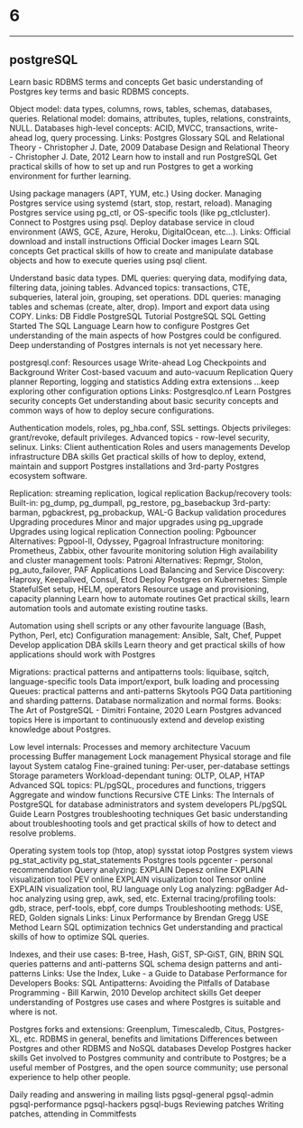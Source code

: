 # 6
---
## postgreSQL
Learn basic RDBMS terms and concepts
Get basic understanding of Postgres key terms and basic RDBMS concepts.

Object model: data types, columns, rows, tables, schemas, databases, queries.
Relational model: domains, attributes, tuples, relations, constraints, NULL.
Databases high-level concepts: ACID, MVCC, transactions, write-ahead log, query processing.
Links:
Postgres Glossary
SQL and Relational Theory - Christopher J. Date, 2009
Database Design and Relational Theory - Christopher J. Date, 2012
Learn how to install and run PostgreSQL
Get practical skills of how to set up and run Postgres to get a working environment for further learning.

Using package managers (APT, YUM, etc.)
Using docker.
Managing Postgres service using systemd (start, stop, restart, reload).
Managing Postgres service using pg_ctl, or OS-specific tools (like pg_ctlcluster).
Connect to Postgres using psql.
Deploy database service in cloud environment (AWS, GCE, Azure, Heroku, DigitalOcean, etc...).
Links:
Official download and install instructions
Official Docker images
Learn SQL concepts
Get practical skills of how to create and manipulate database objects and how to execute queries using psql client.

Understand basic data types.
DML queries: querying data, modifying data, filtering data, joining tables.
Advanced topics: transactions, CTE, subqueries, lateral join, grouping, set operations.
DDL queries: managing tables and schemas (create, alter, drop).
Import and export data using COPY.
Links:
DB Fiddle
PostgreSQL Tutorial
PostgreSQL SQL Getting Started
The SQL Language
Learn how to configure Postgres
Get understanding of the main aspects of how Postgres could be configured. Deep understanding of Postgres internals is not yet necessary here.

postgresql.conf:
Resources usage
Write-ahead Log
Checkpoints and Background Writer
Cost-based vacuum and auto-vacuum
Replication
Query planner
Reporting, logging and statistics
Adding extra extensions
...keep exploring other configuration options
Links:
Postgresqlco.nf
Learn Postgres security concepts
Get understanding about basic security concepts and common ways of how to deploy secure configurations.

Authentication models, roles, pg_hba.conf, SSL settings.
Objects privileges: grant/revoke, default privileges.
Advanced topics - row-level security, selinux.
Links:
Client authentication
Roles and users managements
Develop infrastructure DBA skills
Get practical skills of how to deploy, extend, maintain and support Postgres installations and 3rd-party Postgres ecosystem software.

Replication: streaming replication, logical replication
Backup/recovery tools:
Built-in: pg_dump, pg_dumpall, pg_restore, pg_basebackup
3rd-party: barman, pgbackrest, pg_probackup, WAL-G
Backup validation procedures
Upgrading procedures
Minor and major upgrades using pg_upgrade
Upgrades using logical replication
Connection pooling:
Pgbouncer
Alternatives: Pgpool-II, Odyssey, Pgagroal
Infrastructure monitoring: Prometheus, Zabbix, other favourite monitoring solution
High availability and cluster management tools:
Patroni
Alternatives: Repmgr, Stolon, pg_auto_failover, PAF
Applications Load Balancing and Service Discovery: Haproxy, Keepalived, Consul, Etcd
Deploy Postgres on Kubernetes: Simple StatefulSet setup, HELM, operators
Resource usage and provisioning, capacity planning
Learn how to automate routines
Get practical skills, learn automation tools and automate existing routine tasks.

Automation using shell scripts or any other favourite language (Bash, Python, Perl, etc)
Configuration management: Ansible, Salt, Chef, Puppet
Develop application DBA skills
Learn theory and get practical skills of how applications should work with Postgres

Migrations:
practical patterns and antipatterns
tools: liquibase, sqitch, language-specific tools
Data import/export, bulk loading and processing
Queues:
practical patterns and anti-patterns
Skytools PGQ
Data partitioning and sharding patterns.
Database normalization and normal forms.
Books:
The Art of PostgreSQL - Dimitri Fontaine, 2020
Learn Postgres advanced topics
Here is important to continuously extend and develop existing knowledge about Postgres.

Low level internals:
Processes and memory architecture
Vacuum processing
Buffer management
Lock management
Physical storage and file layout
System catalog
Fine-grained tuning:
Per-user, per-database settings
Storage parameters
Workload-dependant tuning: OLTP, OLAP, HTAP
Advanced SQL topics:
PL/pgSQL, procedures and functions, triggers
Aggregate and window functions
Recursive CTE
Links:
The Internals of PostgreSQL for database administrators and system developers
PL/pgSQL Guide
Learn Postgres troubleshooting techniques
Get basic understanding about troubleshooting tools and get practical skills of how to detect and resolve problems.

Operating system tools
top (htop, atop)
sysstat
iotop
Postgres system views
pg_stat_activity
pg_stat_statements
Postgres tools
pgcenter - personal recommendation
Query analyzing:
EXPLAIN
Depesz online EXPLAIN visualization tool
PEV online EXPLAIN visualization tool
Tensor online EXPLAIN visualization tool, RU language only
Log analyzing:
pgBadger
Ad-hoc analyzing using grep, awk, sed, etc.
External tracing/profiling tools: gdb, strace, perf-tools, ebpf, core dumps
Troubleshooting methods: USE, RED, Golden signals
Links:
Linux Performance by Brendan Gregg
USE Method
Learn SQL optimization technics
Get understanding and practical skills of how to optimize SQL queries.

Indexes, and their use cases: B-tree, Hash, GiST, SP-GiST, GIN, BRIN
SQL queries patterns and anti-patterns
SQL schema design patterns and anti-patterns
Links:
Use the Index, Luke - a Guide to Database Performance for Developers
Books:
SQL Antipatterns: Avoiding the Pitfalls of Database Programming - Bill Karwin, 2010
Develop architect skills
Get deeper understanding of Postgres use cases and where Postgres is suitable and where is not.

Postgres forks and extensions: Greenplum, Timescaledb, Citus, Postgres-XL, etc.
RDBMS in general, benefits and limitations
Differences between Postgres and other RDBMS and NoSQL databases
Develop Postgres hacker skills
Get involved to Postgres community and contribute to Postgres; be a useful member of Postgres, and the open source community; use personal experience to help other people.

Daily reading and answering in mailing lists
pgsql-general
pgsql-admin
pgsql-performance
pgsql-hackers
pgsql-bugs
Reviewing patches
Writing patches, attending in Commitfests
<!---
---
## mySQL
---
## mariaDB
---
## MS SQL
---
## oracle
--->
